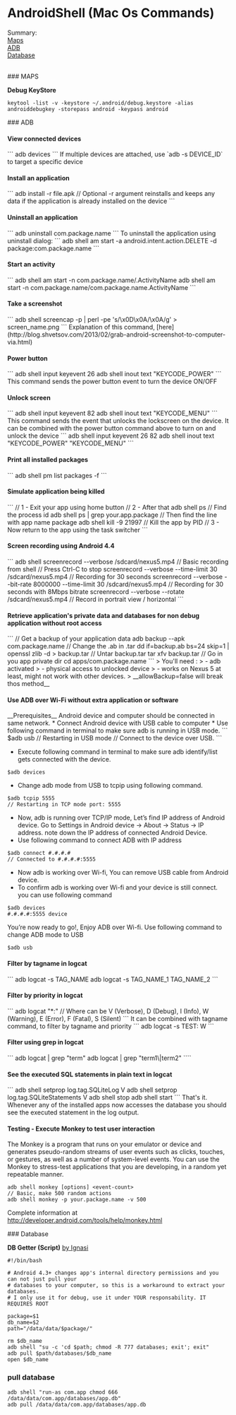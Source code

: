 AndroidShell (Mac Os Commands)
=============================

Summary:
<br>
<a href="#maps">Maps<br>
<a href="#adb">ADB<br>
<a href="#db">Database<br>
<br>

<a name="maps">
### MAPS</a>

__Debug KeyStore__
```
keytool -list -v -keystore ~/.android/debug.keystore -alias androiddebugkey -storepass android -keypass android
```

<a name="adb">
### ADB</a>

<h4>View connected devices</h4>
```
adb devices
```
If multiple devices are attached, use `adb -s DEVICE_ID` to target a specific device

<h4>Install an application</h4>
```
adb install -r file.apk
// Optional -r argument reinstalls and keeps any data if the application is already installed on the device
```

<h4>Uninstall an application</h4>
```
adb uninstall com.package.name
```
To uninstall the application using uninstall dialog:
```
adb shell am start -a android.intent.action.DELETE -d package:com.package.name
```

<h4>Start an activity</h4>
```
adb shell am start -n com.package.name/.ActivityName
adb shell am start -n com.package.name/com.package.name.ActivityName
```
<h4>Take a screenshot</h4>
```
adb shell screencap -p | perl -pe 's/\x0D\x0A/\x0A/g' > screen_name.png
```
Explanation of this command, [here](http://blog.shvetsov.com/2013/02/grab-android-screenshot-to-computer-via.html)

<h4>Power button</h4>
```
adb shell input keyevent 26
adb shell inout text "KEYCODE_POWER"
```
This command sends the power button event to turn the device ON/OFF

<h4>Unlock screen</h4>
```
adb shell input keyevent 82
adb shell inout text "KEYCODE_MENU"
```
This command sends the event that unlocks the lockscreen on the device. It can be combined with the power button command above to turn on and unlock the device
```
adb shell input keyevent 26 82
adb shell inout text "KEYCODE_POWER" "KEYCODE_MENU"
```

<h4>Print all installed packages</h4>
```
adb shell pm list packages -f
```

<h4>Simulate application being killed</h4>
```
// 1 - Exit your app using home button
// 2 - After that
adb shell ps // Find the process id
adb shell ps | grep your.app.package // Then find the line with app name package
adb shell kill -9 21997 // Kill the app by PID
// 3 - Now return to the app using the task switcher
```

<h4>Screen recording using Android 4.4</h4>
```
adb shell screenrecord --verbose /sdcard/nexus5.mp4 // Basic recording from shell
// Press Ctrl-C to stop
screenrecord --verbose --time-limit 30 /sdcard/nexus5.mp4 // Recording for 30 seconds
screenrecord --verbose --bit-rate 8000000 --time-limit 30 /sdcard/nexus5.mp4 // Recording for 30 seconds with 8Mbps bitrate
screenrecord --verbose --rotate /sdcard/nexus5.mp4 // Record in portrait view / horizontal
```

<h4>Retrieve application's private data and databases for non debug application without root access</h4>
```
// Get a backup of your application data
adb backup --apk com.package.name
// Change the .ab in .tar
dd if=backup.ab bs=24 skip=1 | openssl zlib -d > backup.tar
// Untar  backup.tar
tar xfv backup.tar
// Go in you app private dir
cd apps/com.package.name
```
> You'll need :
> - adb activated
> - physical access to unlocked device
> - works on Nexus 5 at least, might not work with other devices.
> __allowBackup=false will break thos method__

<h4>Use ADB over Wi-Fi without extra application or software</h4>
__Prerequisites__
Android device and computer should be connected in same network.  
* Connect Android device with USB cable to computer
* Use following command in terminal to make sure adb is running in USB mode.
```
$adb usb
// Restarting in USB mode
// Connect to the device over USB.
```

* Execute following command in terminal to make sure adb identify/list gets connected with the device.
```
$adb devices
```

* Change adb mode from USB to tcpip using following command. 
```
$adb tcpip 5555
// Restarting in TCP mode port: 5555
```

* Now, adb is running over TCP/IP mode, Let’s find IP address of Android device. Go to Settings in Android device -> About -> Status -> IP address. note down the IP address of connected Android Device.
* Use following command to connect ADB with IP address
```
$adb connect #.#.#.# 
// Connected to #.#.#.#:5555
```

* Now adb is working over Wi-fi, You can remove USB cable from Android device.
* To confirm adb is working over Wi-fi and your device is still connect. you can use following command
```
$adb devices
#.#.#.#:5555 device
```

You’re now ready to go!, Enjoy ADB over Wi-fi.
Use following command to change ADB mode to USB
```
$adb usb
```

<h4>Filter by tagname in logcat</h4>
```
adb logcat -s TAG_NAME
adb logcat -s TAG_NAME_1 TAG_NAME_2
```

<h4>Filter by priority in logcat</h4>
```
adb logcat "*:<priority>"
// Where <priority> can be V (Verbose), D (Debug), I (Info), W (Warning), E (Error), F (Fatal), S (Silent)
```
It can be combined with tagname command, to filter by tagname and priority
```
adb logcat -s TEST: W
```

<h4>Filter using grep in logcat</h4>
```
adb logcat | grep "term"
adb logcat | grep "term1\|term2"
````

<h4>See the executed SQL statements in plain text in logcat</h4>
```
adb shell setprop log.tag.SQLiteLog V
adb shell setprop log.tag.SQLiteStatements V
adb shell stop
adb shell start
```
That's it. Whenever any of the installed apps now accesses the database you should see the executed statement in the log output.

<h4>Testing - Execute Monkey to test user interaction</h4>

The Monkey is a program that runs on your emulator or device and generates pseudo-random streams of user events such as clicks, touches, or gestures, as well as a number of system-level events. You can use the Monkey to stress-test applications that you are developing, in a random yet repeatable manner.

```
adb shell monkey [options] <event-count>
// Basic, make 500 random actions
adb shell monkey -p your.package.name -v 500 
```
Complete information at http://developer.android.com/tools/help/monkey.html

<a name="db">
### Database</a>

__DB Getter (Script)__ [by Ignasi](https://gist.github.com/ignasi)

```
#!/bin/bash
 
# Android 4.3+ changes app's internal directory permissions and you can not just pull your 
# databases to your computer, so this is a workaround to extract your databases.
# I only use it for debug, use it under YOUR responsability. IT REQUIRES ROOT
 
package=$1
db_name=$2
path="/data/data/$package/"
 
rm $db_name
adb shell "su -c 'cd $path; chmod -R 777 databases; exit'; exit"
adb pull $path/databases/$db_name
open $db_name
```

### pull database

```
adb shell "run-as com.app chmod 666 /data/data/com.app/databases/app.db"
adb pull /data/data/com.app/databases/app.db
```
